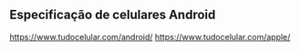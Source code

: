 ## Especificação de celulares Android
https://www.tudocelular.com/android/
https://www.tudocelular.com/apple/

[arbitrary case-insensitive reference text]: https://www.mozilla.org
[1]: http://slashdot.org
[link text itself]: http://www.reddit.com
